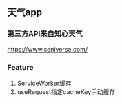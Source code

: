 ## 天气app

### 第三方API来自知心天气

https://www.seniverse.com/

### Feature

1. ServiceWorker缓存
2. useRequest指定cacheKey手动缓存
